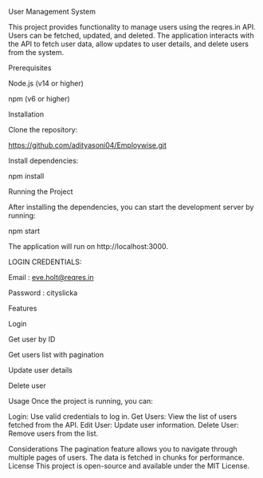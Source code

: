 User Management System

This project provides functionality to manage users using the reqres.in API. Users can be fetched, updated, and deleted. The application interacts with the API to fetch user data, allow updates to user details, and delete users from the system.

Prerequisites

Node.js (v14 or higher)

npm (v6 or higher)

Installation

Clone the repository:

https://github.com/adityasoni04/Employwise.git

Install dependencies:

npm install

Running the Project

After installing the dependencies, you can start the development server by running:

npm start

The application will run on http://localhost:3000.

LOGIN CREDENTIALS:

Email : eve.holt@reqres.in

Password : cityslicka

Features

Login

Get user by ID

Get users list with pagination

Update user details

Delete user

Usage
Once the project is running, you can:

Login: Use valid credentials to log in.
Get Users: View the list of users fetched from the API.
Edit User: Update user information.
Delete User: Remove users from the list.

Considerations
The pagination feature allows you to navigate through multiple pages of users.
The data is fetched in chunks for performance.
License
This project is open-source and available under the MIT License.
